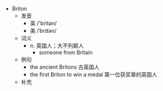 - Briton
  - 发音
    - 英 /'britən/
    - 美 /ˈbrɪtən/
  - 词义
    - n. 英国人；大不列颠人
      - someone from Britain
  - 例句
    - the ancient Britons 古英国人
    - the first Briton to win a medal 第一位获奖章的英国人
  - 补充